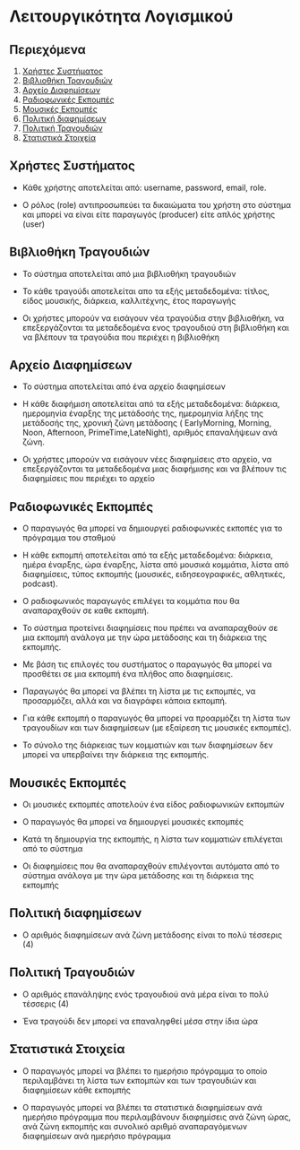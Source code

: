 # Λειτουργικότητα Λογισμικού

## Περιεχόμενα
1. [Χρήστες Συστήματος](#χρήστες-συστήματος)
2. [Βιβλιοθήκη Τραγουδιών](#βιβλιοθήκη-τραγουδιών)
3. [Αρχείο Διαφημίσεων](#αρχείο-διαφημίσεων)
4. [Ραδιοφωνικές Εκπομπές](#ραδιοφωνικές-εκπομπές)
5. [Μουσικές Εκπομπές](#μουσικές-εκπομπές)
6. [Πολιτική διαφημίσεων](#πολιτική-διαφημίσεων)
7. [Πολιτική Τραγουδιών](#πολιτική-τραγουδιών)
8. [Στατιστικά Στοιχεία](#στατιστικά-στοιχεία)

## Χρήστες Συστήματος

* Κάθε χρήστης αποτελείται από: username, password, email, role.

* O ρόλος (role) αντιπροσωπεύει τα δικαιώματα του χρήστη στο σύστημα και μπορεί να είναι είτε παραγωγός (producer) είτε απλός χρήστης (user)

## Βιβλιοθήκη Τραγουδιών

* Το σύστημα αποτελείται από μια βιβλιοθήκη τραγουδιών

* Το κάθε τραγούδι αποτελείται απο τα εξής μεταδεδομένα: τίτλος, είδος μουσικής, διάρκεια, καλλιτέχνης, έτος παραγωγής

* Οι χρήστες μπορούν να εισάγουν νέα τραγούδια στην βιβλιοθήκη, να επεξεργάζονται τα μεταδεδομένα ενος τραγουδιού στη βιβλιοθήκη και να βλέπουν τα τραγούδια που περιέχει η βιβλιοθήκη

## Αρχείο Διαφημίσεων

* Το σύστημα αποτελείται από ένα αρχείο διαφημίσεων

* Η κάθε διαφήμιση αποτελείται από τα εξής μεταδεδομένα: διάρκεια, ημερομηνία έναρξης της μετάδοσής της, ημερομηνία λήξης της μετάδοσής της, χρονική ζώνη μετάδοσης ( EarlyMorning, Morning, Noon, Afternoon, PrimeTime,LateNight), αριθμός επαναλήψεων ανά ζώνη.

* Οι χρήστες μπορούν να εισάγουν νέες διαφημίσεις στο αρχείο, να επεξεργάζονται τα μεταδεδομένα μιας διαφήμισης και να βλέπουν τις διαφημίσεις που περιέχει το αρχείο

## Ραδιοφωνικές Εκπομπές

* Ο παραγωγός θα μπορεί να δημιουργεί ραδιοφωνικές εκποπές για το πρόγραμμα του σταθμού

* Η κάθε εκπομπή αποτελείται από τα εξής μεταδεδομένα: διάρκεια, ημέρα έναρξης, ώρα έναρξης, λίστα από μουσικά κομμάτια, λίστα από διαφημίσεις, τύπος εκπομπής (μουσικές, ειδησεογραφικές, αθλητικές, podcast).

* Ο ραδιοφωνικός παραγωγός επιλέγει τα κομμάτια που θα αναπαραχθούν σε καθε εκπομπή.

* Το σύστημα προτείνει διαφημίσεις που πρέπει να αναπαραχθούν σε μια εκπομπή ανάλογα με την ώρα μετάδοσης και τη διάρκεια της εκπομπής.

* Με βάση τις επιλογές του συστήματος ο παραγωγός θα μπορεί να προσθέτει σε μια εκπομπή ένα πλήθος απο διαφημίσεις.

* Παραγωγός θα μπορεί να βλέπει τη λίστα με τις εκπομπές, να προσαρμόζει, αλλά και να διαγράφει κάποια εκπομπή.

* Για κάθε εκπομπή ο παραγωγός θα μπορεί να προαρμόζει τη λίστα των τραγουδίων και των διαφημίσεων (με εξαίρεση τις μουσικές εκπομπές).

* Το σύνολο της διάρκειας των κομματιών και των διαφημίσεων δεν μπορεί να υπερβαίνει την διάρκεια της εκπομπής.

## Μουσικές Εκπομπές

* Οι μουσικές εκπομπές αποτελούν ένα είδος ραδιοφωνικών εκπομπών

* Ο παραγωγός θα μπορεί να δημιουργεί μουσικές εκπομπές

* Κατά τη δημιουργία της εκπομπής, η λίστα των κομματιών επιλέγεται από το σύστημα

* Οι διαφημίσεις που θα αναπαραχθούν επιλέγονται αυτόματα από το σύστημα ανάλογα με την ώρα μετάδοσης και τη διάρκεια της εκπομπής

## Πολιτική διαφημίσεων

* Ο αριθμός διαφημίσεων ανά ζώνη μετάδοσης είναι το πολύ τέσσερις (4)

## Πολιτική Τραγουδιών

* Ο αριθμός επανάληψης ενός τραγουδιού ανά μέρα είναι το πολύ τέσσερις (4)

* Ένα τραγούδι δεν μπορεί να επαναληφθεί μέσα στην ίδια ώρα

## Στατιστικά Στοιχεία

* Ο παραγωγός μπορεί να βλέπει το ημερήσιο πρόγραμμα το οποίο περιλαμβάνει τη λίστα των εκπομπών και των τραγουδιών και διαφημίσεων κάθε εκπομπής

* Ο παραγωγός μπορεί να βλέπει τα στατιστικά διαφημίσεων ανά ημερήσιο πρόγραμμα που περιλαμβάνουν διαφημίσεις ανά ζώνη ώρας, ανά ζώνη εκπομπής και συνολικό αριθμό αναπαραγόμενων διαφημίσεων ανά ημερήσιο πρόγραμμα
